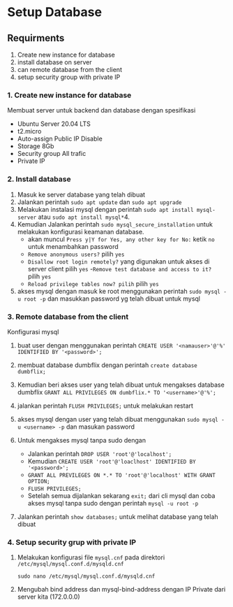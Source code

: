 # Setup Database

## Requirments
1. Create new instance for database
2. install database on server
3. can remote database from the client
4. setup security group with private IP

### 1. Create new instance for database
Membuat server untuk backend dan database dengan spesifikasi
- Ubuntu Server 20.04 LTS
- t2.micro
- Auto-assign Public IP Disable
- Storage 8Gb
- Security group All trafic
- Private IP

### 2. Install database 
1. Masuk ke server database yang telah dibuat
2. Jalankan perintah `sudo apt update` dan `sudo apt upgrade`
3. Melakukan instalasi mysql dengan perintah `sudo apt install mysql-server` atau `sudo apt install mysql*`4.
4. Kemudian Jalankan perintah `sudo mysql_secure_installation` untuk melakukan konfigurasi keamanan database.
    - akan muncul `Press y|Y for Yes, any other key for No:` ketik `no` untuk menambahkan password
    - `Remove anonymous users?` pilih `yes`
    - `Disallow root login remotely?` yang digunakan untuk akses di server client pilih `yes`
    -`Remove test database and access to it? ` pilih `yes`
    - `Reload privilege tables now? pilih` pilih `yes`
5. akses mysql dengan masuk ke root menggunakan perintah `sudo mysql -u root -p` dan masukkan password yg telah dibuat untuk mysql

### 3. Remote database from the client
Konfigurasi mysql
1. buat user dengan menggunakan perintah `CREATE USER '<namauser>'@'%' IDENTIFIED BY '<password>';`
2. membuat database dumbflix dengan perintah `create database dumbflix;`
3. Kemudian beri akses user yang telah dibuat untuk mengakses database dumbflix `GRANT ALL PRIVILEGES ON dumbflix.* TO '<username>'@'%';`
4. jalankan perintah `FLUSH PRIVILEGES;` untuk melakukan restart
5. akses mysql dengan user yang telah dibuat menggunakan `sudo mysql -u <username> -p` dan masukan password
6. Untuk mengakses mysql tanpa sudo dengan
    - Jalankan perintah `DROP USER 'root'@'localhost';`
    - Kemudian `CREATE USER 'root'@'loaclhost' IDENTIFIED BY '<password>';`
    - `GRANT ALL PREVILEGES ON *.* TO 'root'@'localhost' WITH GRANT OPTION;`
    - `FLUSH PRIVILEGES;`
    - Setelah semua dijalankan sekarang `exit;` dari cli mysql dan coba akses mysql tanpa sudo dengan perintah `mysql -u root -p` 

7. Jalankan perintah `show databases;` untuk melihat database yang telah dibuat


### 4. Setup security grup with private IP
1. Melakukan konfigurasi file `mysql.cnf` pada direktori `/etc/mysql/mysql.conf.d/mysqld.cnf`
    ```
    sudo nano /etc/mysql/mysql.conf.d/mysqld.cnf
    ```
2. Mengubah bind address dan mysql-bind-address dengan IP Private dari server kita (172.0.0.0)


